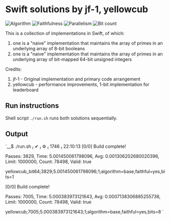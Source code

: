 # Swift solutions by jf-1, yellowcub

![Algorithm](https://img.shields.io/badge/Algorithm-base-green)
![Faithfulness](https://img.shields.io/badge/Faithful-yes-green)
![Parallelism](https://img.shields.io/badge/Parallel-no-green)
![Bit count](https://img.shields.io/badge/Bits-1-green)

This is a collection of implementations in Swift, of which:
1. one is a "naive" implementation that maintains the array of primes in an underlying array of 8-bit booleans
2. one is a "naive" implementation that maintains the array of primes in an underlying array of bit-mapped 64-bit unsigned integers

Credits:
1. jf-1 - Original implementation and primary code arrangement
2. yellowcub - performance improvements, 1-bit implementation for leaderboard

## Run instructions

Shell script `./run.sh` runs both solutions sequentially.

## Output

`__$ ./run.sh                                    ✔  ⚙  1746  22:10:13
[0/0] Build complete!

Passes: 3829, Time: 5.001450061798096, Avg: 0.001306202680020396, Limit: 1000000, Count: 78498, Valid: true

yellowcub_bit64;3829;5.001450061798096;1;algorithm=base,faithful=yes,bits=1

[0/0] Build complete!

Passes: 7005, Time: 5.000383973121643, Avg: 0.0007138306885255736, Limit: 1000000, Count: 78498, Valid: true

yellowcub;7005;5.000383973121643;1;algorithm=base,faithful=yes,bits=8
`